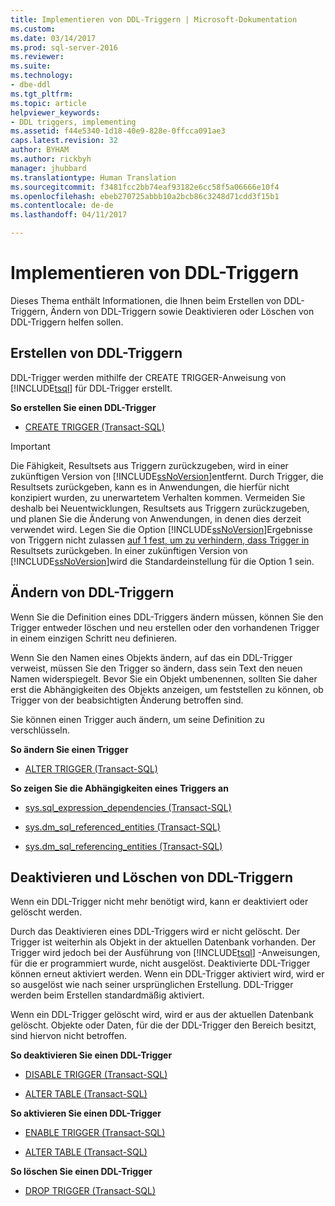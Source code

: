 ```yaml
---
title: Implementieren von DDL-Triggern | Microsoft-Dokumentation
ms.custom: 
ms.date: 03/14/2017
ms.prod: sql-server-2016
ms.reviewer: 
ms.suite: 
ms.technology:
- dbe-ddl
ms.tgt_pltfrm: 
ms.topic: article
helpviewer_keywords:
- DDL triggers, implementing
ms.assetid: f44e5340-1d18-40e9-828e-0ffcca091ae3
caps.latest.revision: 32
author: BYHAM
ms.author: rickbyh
manager: jhubbard
ms.translationtype: Human Translation
ms.sourcegitcommit: f3481fcc2bb74eaf93182e6cc58f5a06666e10f4
ms.openlocfilehash: ebeb270725abbb10a2bcb86c3248d71cdd3f15b1
ms.contentlocale: de-de
ms.lasthandoff: 04/11/2017

---
```

# <a name="implement-ddl-triggers"></a>Implementieren von DDL-Triggern
  Dieses Thema enthält Informationen, die Ihnen beim Erstellen von DDL-Triggern, Ändern von DDL-Triggern sowie Deaktivieren oder Löschen von DDL-Triggern helfen sollen.  
  
## <a name="creating-ddl-triggers"></a>Erstellen von DDL-Triggern  
 DDL-Trigger werden mithilfe der CREATE TRIGGER-Anweisung von [!INCLUDE[tsql](../../includes/tsql-md.md)] für DDL-Trigger erstellt.  
  
 **So erstellen Sie einen DDL-Trigger**  
  
-   [CREATE TRIGGER &#40;Transact-SQL&#41;](../../t-sql/statements/create-trigger-transact-sql.md)  
  
> [!IMPORTANT]  
>  Die Fähigkeit, Resultsets aus Triggern zurückzugeben, wird in einer zukünftigen Version von [!INCLUDE[ssNoVersion](../../includes/ssnoversion-md.md)]entfernt. Durch Trigger, die Resultsets zurückgeben, kann es in Anwendungen, die hierfür nicht konzipiert wurden, zu unerwartetem Verhalten kommen. Vermeiden Sie deshalb bei Neuentwicklungen, Resultsets aus Triggern zurückzugeben, und planen Sie die Änderung von Anwendungen, in denen dies derzeit verwendet wird. Legen Sie die Option [!INCLUDE[ssNoVersion](../../includes/ssnoversion-md.md)]Ergebnisse von Triggern nicht zulassen [auf 1 fest, um zu verhindern, dass Trigger in](../../database-engine/configure-windows/disallow-results-from-triggers-server-configuration-option.md) Resultsets zurückgeben. In einer zukünftigen Version von [!INCLUDE[ssNoVersion](../../includes/ssnoversion-md.md)]wird die Standardeinstellung für die Option 1 sein.  
  
## <a name="modifying-ddl-triggers"></a>Ändern von DDL-Triggern  
 Wenn Sie die Definition eines DDL-Triggers ändern müssen, können Sie den Trigger entweder löschen und neu erstellen oder den vorhandenen Trigger in einem einzigen Schritt neu definieren.  
  
 Wenn Sie den Namen eines Objekts ändern, auf das ein DDL-Trigger verweist, müssen Sie den Trigger so ändern, dass sein Text den neuen Namen widerspiegelt. Bevor Sie ein Objekt umbenennen, sollten Sie daher erst die Abhängigkeiten des Objekts anzeigen, um feststellen zu können, ob Trigger von der beabsichtigten Änderung betroffen sind.  
  
 Sie können einen Trigger auch ändern, um seine Definition zu verschlüsseln.  
  
 **So ändern Sie einen Trigger**  
  
-   [ALTER TRIGGER &#40;Transact-SQL&#41;](../../t-sql/statements/alter-trigger-transact-sql.md)  
  
 **So zeigen Sie die Abhängigkeiten eines Triggers an**  
  
-   [sys.sql_expression_dependencies &#40;Transact-SQL&#41;](../../relational-databases/system-catalog-views/sys-sql-expression-dependencies-transact-sql.md)  
  
-   [sys.dm_sql_referenced_entities &#40;Transact-SQL&#41;](../../relational-databases/system-dynamic-management-views/sys-dm-sql-referenced-entities-transact-sql.md)  
  
-   [sys.dm_sql_referencing_entities &#40;Transact-SQL&#41;](../../relational-databases/system-dynamic-management-views/sys-dm-sql-referencing-entities-transact-sql.md)  
  
## <a name="disabling-and-dropping-ddl-triggers"></a>Deaktivieren und Löschen von DDL-Triggern  
 Wenn ein DDL-Trigger nicht mehr benötigt wird, kann er deaktiviert oder gelöscht werden.  
  
 Durch das Deaktivieren eines DDL-Triggers wird er nicht gelöscht. Der Trigger ist weiterhin als Objekt in der aktuellen Datenbank vorhanden. Der Trigger wird jedoch bei der Ausführung von [!INCLUDE[tsql](../../includes/tsql-md.md)] -Anweisungen, für die er programmiert wurde, nicht ausgelöst. Deaktivierte DDL-Trigger können erneut aktiviert werden. Wenn ein DDL-Trigger aktiviert wird, wird er so ausgelöst wie nach seiner ursprünglichen Erstellung. DDL-Trigger werden beim Erstellen standardmäßig aktiviert.  
  
 Wenn ein DDL-Trigger gelöscht wird, wird er aus der aktuellen Datenbank gelöscht. Objekte oder Daten, für die der DDL-Trigger den Bereich besitzt, sind hiervon nicht betroffen.  
  
 **So deaktivieren Sie einen DDL-Trigger**  
  
-   [DISABLE TRIGGER &#40;Transact-SQL&#41;](../../t-sql/statements/disable-trigger-transact-sql.md)  
  
-   [ALTER TABLE &#40;Transact-SQL&#41;](../../t-sql/statements/alter-table-transact-sql.md)  
  
 **So aktivieren Sie einen DDL-Trigger**  
  
-   [ENABLE TRIGGER &#40;Transact-SQL&#41;](../../t-sql/statements/enable-trigger-transact-sql.md)  
  
-   [ALTER TABLE &#40;Transact-SQL&#41;](../../t-sql/statements/alter-table-transact-sql.md)  
  
 **So löschen Sie einen DDL-Trigger**  
  
-   [DROP TRIGGER &#40;Transact-SQL&#41;](../../t-sql/statements/drop-trigger-transact-sql.md)  
  
  
